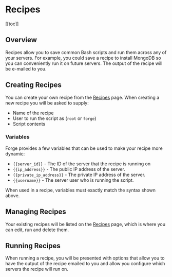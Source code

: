 # Recipes

[[toc]]

## Overview

Recipes allow you to save common Bash scripts and run them across any of your servers. For example, you could save a recipe to install MongoDB so you can conveniently run it on future servers. The output of the recipe will be e-mailed to you.

## Creating Recipes

You can create your own recipe from the [Recipes](https://forge.laravel.com/recipes) page. When creating a new recipe you will be asked to supply:

- Name of the recipe
- User to run the script as (`root` or `forge`)
- Script contents

### Variables

Forge provides a few variables that can be used to make your recipe more dynamic:

<div v-pre>

- `{{server_id}}` - The ID of the server that the recipe is running on
- `{{ip_address}}` - The public IP address of the server.
- `{{private_ip_address}}` - The private IP address of the server.
- `{{username}}` - The server user who is running the script.

</div>

When used in a recipe, variables must exactly match the syntax shown above.

## Managing Recipes

Your existing recipes will be listed on the [Recipes](https://forge.laravel.com/recipes) page, which is where you can edit, run and delete them.

## Running Recipes

When running a recipe, you will be presented with options that allow you to have the output of the recipe emailed to you and allow you configure which servers the recipe will run on.
